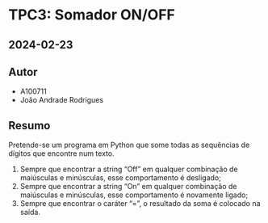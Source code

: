 # TPC3: Somador ON/OFF

## 2024-02-23

## Autor

- A100711
- João Andrade Rodrigues

## Resumo

Pretende-se um programa em Python que some todas as sequências de dígitos que encontre num texto.

1. Sempre que encontrar a string “Off” em qualquer combinação de maiúsculas e minúsculas, esse comportamento é desligado;
2. Sempre que encontrar a string “On” em qualquer combinação de maiúsculas e minúsculas, esse comportamento é novamente ligado;
3. Sempre que encontrar o caráter “=”, o resultado da soma é colocado na saída.
